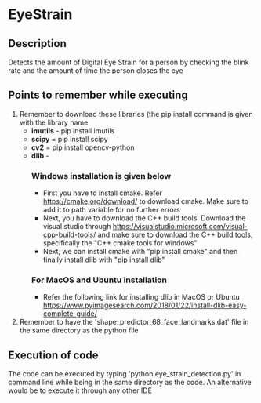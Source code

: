 # EyeStrain

## Description
Detects the amount of Digital Eye Strain for a person by checking the blink rate and the amount of time the person closes the eye

## Points to remember while executing
1. Remember to download these libraries (the pip install command is given with the library name
   - **imutils** - pip install imutils
   - **scipy** = pip install scipy
   - **cv2** = pip install opencv-python
   - **dlib** - 
     ### Windows installation is given below
     - First you have to install cmake. Refer https://cmake.org/download/ to download cmake. Make sure to add it to path variable for no further errors
     - Next, you have to download the C++ build tools. Download the visual studio through https://visualstudio.microsoft.com/visual-cpp-build-tools/ and make sure to download the C++ build tools, specifically the "C++ cmake tools for windows"
     - Next, we can install cmake with "pip install cmake" and then finally install dlib with "pip install dlib"
     ### For MacOS and Ubuntu installation
     - Refer the following link for installing dlib in MacOS or Ubuntu https://www.pyimagesearch.com/2018/01/22/install-dlib-easy-complete-guide/
2. Remember to have the 'shape_predictor_68_face_landmarks.dat' file in the same directory as the python file

## Execution of code
The code can be executed by typing 'python eye_strain_detection.py' in command line while being in the same directory as the code. An alternative would be to execute it through any other IDE

